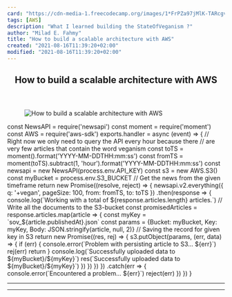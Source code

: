 ```yaml
---
card: "https://cdn-media-1.freecodecamp.org/images/1*FrPZa97jMlK-TARcgvegmA.png"
tags: [AWS]
description: "What I learned building the StateOfVeganism ?"
author: "Milad E. Fahmy"
title: "How to build a scalable architecture with AWS"
created: "2021-08-16T11:39:20+02:00"
modified: "2021-08-16T11:39:20+02:00"
---
```

<div class="site-wrapper">
<main id="site-main" class="site-main outer">
<div class="inner">
<article class="post-full post tag-aws tag-cloud tag-nodejs tag-technology tag-programming ">
<header class="post-full-header">
<h1 class="post-full-title">How to build a scalable architecture with AWS</h1>
</header>
<figure class="post-full-image">
<picture>
<source media="(max-width: 700px)" sizes="1px" srcset="data:image/gif;base64,R0lGODlhAQABAIAAAAAAAP///yH5BAEAAAAALAAAAAABAAEAAAIBRAA7 1w">
<source media="(min-width: 701px)" sizes="(max-width: 800px) 400px,
(max-width: 1170px) 700px,
1400px" srcset="https://cdn-media-1.freecodecamp.org/images/1*FrPZa97jMlK-TARcgvegmA.png 300w,
https://cdn-media-1.freecodecamp.org/images/1*FrPZa97jMlK-TARcgvegmA.png 600w,
https://cdn-media-1.freecodecamp.org/images/1*FrPZa97jMlK-TARcgvegmA.png 1000w,
https://cdn-media-1.freecodecamp.org/images/1*FrPZa97jMlK-TARcgvegmA.png 2000w">
<img onerror="this.style.display='none'" src="https://cdn-media-1.freecodecamp.org/images/1*FrPZa97jMlK-TARcgvegmA.png" alt="How to build a scalable architecture with AWS">
</picture>
</figure>
<section class="post-full-content">
<div class="post-content">
const NewsAPI = require('newsapi')
const moment = require('moment')
const AWS = require('aws-sdk')
exports.handler = async (event) =&gt; {
// Right now we only need to query the API every hour because there
// are very few articles that contain the word veganism
const toTS = moment().format('YYYY-MM-DDTHH:mm:ss')
const fromTS = moment(toTS).subtract(1, 'hour').format('YYYY-MM-DDTHH:mm:ss')
const newsapi = new NewsAPI(process.env.API_KEY)
const s3 = new AWS.S3()
const myBucket = process.env.S3_BUCKET
// Get the news from the given timeframe
return new Promise((resolve, reject) =&gt; {
newsapi.v2.everything({
q: '+vegan',
pageSize: 100,
from: fromTS,
to: toTS
})
.then(response =&gt; {
console.log(`Working with a total of ${response.articles.length} articles.`)
// Write all the documents to the S3-bucket
const promisedArticles = response.articles.map(article =&gt; {
const myKey = `sov_${article.publishedAt}.json`
const params = {Bucket: myBucket, Key: myKey, Body: JSON.stringify(article, null, 2)}
// Saving the record for given key in S3
return new Promise((res, rej) =&gt; {
s3.putObject(params, (err, data) =&gt; {
if (err) {
console.error(`Problem with persisting article to S3... ${err}`)
rej(err)
return
}
console.log(`Successfully uploaded data to ${myBucket}/${myKey}`)
res(`Successfully uploaded data to ${myBucket}/${myKey}`)
})
})
})
})
.catch(err =&gt; {
console.error(`Encountered a problem... ${err}`)
reject(err)
})
})
}
</div>
<hr>
<hr>
</section>
</article>
</div>
</main>
</div>
<!-- Google Tag Manager (noscript) -->
<!-- End Google Tag Manager (noscript) -->
